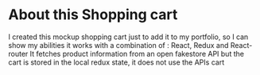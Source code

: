 # About this Shopping cart
I created this mockup shopping cart just to add it to my portfolio, so I can show my abilities it works with a combination of : React, Redux and React-router It fetches product information from an open fakestore API but the cart is stored in the local redux state, it does not use the APIs cart